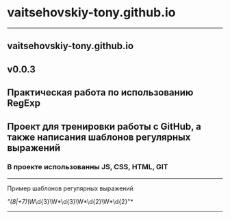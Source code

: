 # vaitsehovskiy-tony.github.io
____

## vaitsehovskiy-tony.github.io

## v0.0.3

## Практическая работа по использованию RegExp

## Проект для тренировки работы с GitHub, а также написания шаблонов регулярных выражений

### В проекте использованны JS, CSS, HTML, GIT

___


Пример шаблонов регулярных выражений

*"(8|\+7)\W*\d{3}\W*\d{3}\W*\d{2}\W*\d{2}"*

___